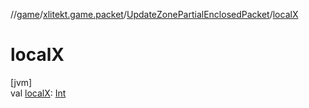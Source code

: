 //[game](../../../index.md)/[xlitekt.game.packet](../index.md)/[UpdateZonePartialEnclosedPacket](index.md)/[localX](local-x.md)

# localX

[jvm]\
val [localX](local-x.md): [Int](https://kotlinlang.org/api/latest/jvm/stdlib/kotlin/-int/index.html)
